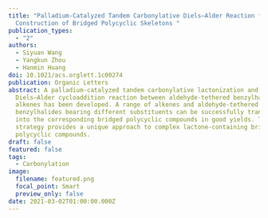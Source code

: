 ```yaml
---
title: "Palladium-Catalyzed Tandem Carbonylative Diels–Alder Reaction for
  Construction of Bridged Polycyclic Skeletons "
publication_types:
  - "2"
authors:
  - Siyuan Wang
  - Yangkun Zhou
  - Hanmin Huang
doi: 10.1021/acs.orglett.1c00274
publication: Organic Letters
abstract: A palladium-catalyzed tandem carbonylative lactonization and
  Diels–Alder cycloaddition reaction between aldehyde-tethered benzylhalides and
  alkenes has been developed. A range of alkenes and aldehyde-tethered
  benzylhalides bearing different substituents can be successfully transformed
  into the corresponding bridged polycyclic compounds in good yields. This
  strategy provides a unique approach to complex lactone-containing bridged
  polycyclic compounds.
draft: false
featured: false
tags:
  - Carbonylation
image:
  filename: featured.png
  focal_point: Smart
  preview_only: false
date: 2021-03-02T01:00:00.000Z
---
```

